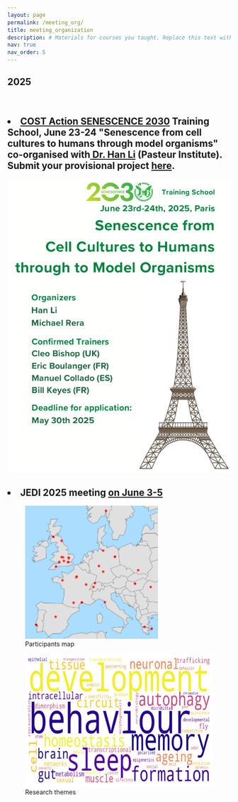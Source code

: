 ```yaml
---
layout: page
permalink: /meeting_org/
title: meeting_organization
description: # Materials for courses you taught. Replace this text with your description.
nav: true
nav_order: 5
---
```

<div class="publications">
<h2 class="year">2025</h2>
<br>
<h2><li><b><a href="https://www.cost.eu/actions/CA23119/">COST Action SENESCENCE 2030</a> Training School, June 23-24 "Senescence from cell cultures to humans through model organisms" co-organised with<a href = "https://research.pasteur.fr/fr/member/han-li/"> Dr. Han Li</a> (Pasteur Institute).</b> Submit your provisional project <a href = "https://forms.gle/4LiWYZNNzJLLoqV59">here</a>.</li></h2>

<img src ="../assets/img/COSTAction/flyer.png" alt = "Summer chool flyer" class = "center">

<h2><li><b>JEDI 2025 meeting <a href="https://flies-jedi.github.io/projects/2025JEDImeeting/"> on June 3-5</a></b></li></h2>

<figure>
    <img src="../assets/img/2025JEDI/participants_map.png" alt = "participants map" height="300" width="300" class = "left">
    <figcaption>Participants map</figcaption>
</figure>

<figure>
    <img src="../assets/img/2025JEDI/wordcloud.png" alt = "wordcloud of reserach themes" height="300" width="500" class = "right">
    <figcaption>Research themes</figcaption>
</figure>
</div>


